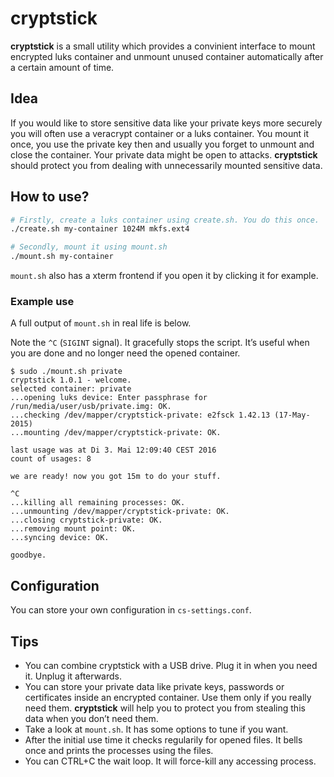 # cryptstick

**cryptstick** is a small utility which provides a convinient interface to mount encrypted luks container and unmount unused container automatically after a certain amount of time.

## Idea

If you would like to store sensitive data like your private keys more securely you will often use a veracrypt container or a luks container. You mount it once, you use the private key then and usually you forget to unmount and close the container. Your private data might be open to attacks. **cryptstick** should protect you from dealing with unnecessarily mounted sensitive data.

## How to use?

```bash
# Firstly, create a luks container using create.sh. You do this once.
./create.sh my-container 1024M mkfs.ext4

# Secondly, mount it using mount.sh
./mount.sh my-container
```

`mount.sh` also has a xterm frontend if you open it by clicking it for example.

### Example use

A full output of `mount.sh` in real life is below.

Note the `^C` (`SIGINT` signal). It gracefully stops the script. It’s useful when you are done and no longer need the opened container.

```
$ sudo ./mount.sh private
cryptstick 1.0.1 - welcome.
selected container: private
...opening luks device: Enter passphrase for /run/media/user/usb/private.img: OK.
...checking /dev/mapper/cryptstick-private: e2fsck 1.42.13 (17-May-2015)
...mounting /dev/mapper/cryptstick-private: OK.

last usage was at Di 3. Mai 12:09:40 CEST 2016
count of usages: 8

we are ready! now you got 15m to do your stuff.

^C
...killing all remaining processes: OK.
...unmounting /dev/mapper/cryptstick-private: OK.
...closing cryptstick-private: OK.
...removing mount point: OK.
...syncing device: OK.

goodbye.
```

## Configuration

You can store your own configuration in `cs-settings.conf`.

## Tips

* You can combine cryptstick with a USB drive. Plug it in when you need it. Unplug it afterwards.
* You can store your private data like private keys, passwords or certificates inside an encrypted container. Use them only if you really need them. **cryptstick** will help you to protect you from stealing this data when you don’t need them.
* Take a look at `mount.sh`. It has some options to tune if you want.
* After the initial use time it checks regularily for opened files. It bells once and prints the processes using the files.
* You can CTRL+C the wait loop. It will force-kill any accessing process.
